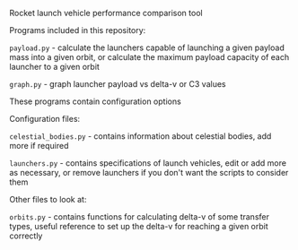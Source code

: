 Rocket launch vehicle performance comparison tool

Programs included in this repository:

`payload.py` - calculate the launchers capable of launching a given payload mass into a given orbit, or calculate the maximum payload capacity of each launcher to a given orbit

`graph.py` - graph launcher payload vs delta-v or C3 values

These programs contain configuration options

Configuration files:

`celestial_bodies.py` - contains information about celestial bodies, add more if required

`launchers.py` - contains specifications of launch vehicles, edit or add more as necessary, or remove launchers if you don't want the scripts to consider them

Other files to look at:

`orbits.py` -  contains functions for calculating delta-v of some transfer types, useful reference to set up the delta-v for reaching a given orbit correctly
